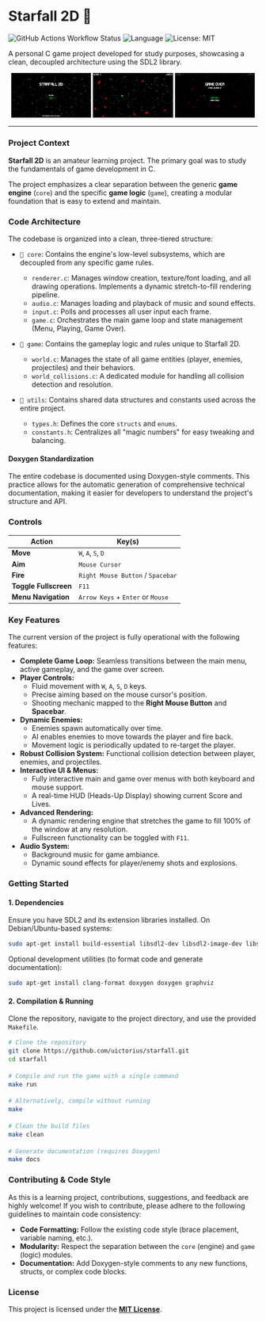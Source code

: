 # Starfall 2D 🚀

![GitHub Actions Workflow Status](https://img.shields.io/github/actions/workflow/status/uictorius/starfall/build.yml?branch=main&logo=github)
![Language](https://img.shields.io/badge/Language-C-blue.svg)
![License: MIT](https://img.shields.io/badge/License-MIT-yellow.svg)

A personal C game project developed for study purposes, showcasing a clean, decoupled architecture using the SDL2 library.

  <p align="center">
    <img src="https://github.com/uictorius/starfall/blob/main/screenshots/main-menu.png" alt="Main Menu" width="32%">
    <img src="https://github.com/uictorius/starfall/blob/main/screenshots/starfall.png" alt="Gameplay" width="32%">
    <img src="https://github.com/uictorius/starfall/blob/main/screenshots/game-over.png" alt="Game Over Screen" width="32%">
  </p>

---

### Project Context

**Starfall 2D** is an amateur learning project. The primary goal was to study the fundamentals of game development in C.

The project emphasizes a clear separation between the generic **game engine** (`core`) and the specific **game logic** (`game`), creating a modular foundation that is easy to extend and maintain.

### Code Architecture

The codebase is organized into a clean, three-tiered structure:

- `📁 core`: Contains the engine's low-level subsystems, which are decoupled from any specific game rules.

  - `renderer.c`: Manages window creation, texture/font loading, and all drawing operations. Implements a dynamic stretch-to-fill rendering pipeline.
  - `audio.c`: Manages loading and playback of music and sound effects.
  - `input.c`: Polls and processes all user input each frame.
  - `game.c`: Orchestrates the main game loop and state management (Menu, Playing, Game Over).

- `📁 game`: Contains the gameplay logic and rules unique to Starfall 2D.

  - `world.c`: Manages the state of all game entities (player, enemies, projectiles) and their behaviors.
  - `world_collisions.c`: A dedicated module for handling all collision detection and resolution.

- `📁 utils`: Contains shared data structures and constants used across the entire project.
  - `types.h`: Defines the core `structs` and `enums`.
  - `constants.h`: Centralizes all "magic numbers" for easy tweaking and balancing.

#### Doxygen Standardization

The entire codebase is documented using Doxygen-style comments. This practice allows for the automatic generation of comprehensive technical documentation, making it easier for developers to understand the project's structure and API.

### Controls

| Action                | Key(s)                            |
| --------------------- | --------------------------------- |
| **Move**              | `W`, `A`, `S`, `D`                |
| **Aim**               | `Mouse Cursor`                    |
| **Fire**              | `Right Mouse Button` / `Spacebar` |
| **Toggle Fullscreen** | `F11`                             |
| **Menu Navigation**   | `Arrow Keys` + `Enter` or `Mouse` |

### Key Features

The current version of the project is fully operational with the following features:

- **Complete Game Loop:** Seamless transitions between the main menu, active gameplay, and the game over screen.
- **Player Controls:**
  - Fluid movement with `W`, `A`, `S`, `D` keys.
  - Precise aiming based on the mouse cursor's position.
  - Shooting mechanic mapped to the **Right Mouse Button** and **Spacebar**.
- **Dynamic Enemies:**
  - Enemies spawn automatically over time.
  - AI enables enemies to move towards the player and fire back.
  - Movement logic is periodically updated to re-target the player.
- **Robust Collision System:** Functional collision detection between player, enemies, and projectiles.
- **Interactive UI & Menus:**
  - Fully interactive main and game over menus with both keyboard and mouse support.
  - A real-time HUD (Heads-Up Display) showing current Score and Lives.
- **Advanced Rendering:**
  - A dynamic rendering engine that stretches the game to fill 100% of the window at any resolution.
  - Fullscreen functionality can be toggled with `F11`.
- **Audio System:**
  - Background music for game ambiance.
  - Dynamic sound effects for player/enemy shots and explosions.

### Getting Started

#### 1. Dependencies

Ensure you have SDL2 and its extension libraries installed. On Debian/Ubuntu-based systems:

```sh
sudo apt-get install build-essential libsdl2-dev libsdl2-image-dev libsdl2-ttf-dev libsdl2-mixer-dev
```

Optional development utilities (to format code and generate documentation):

```sh
sudo apt-get install clang-format doxygen doxygen graphviz
```

#### 2\. Compilation & Running

Clone the repository, navigate to the project directory, and use the provided `Makefile`.

```sh
# Clone the repository
git clone https://github.com/uictorius/starfall.git
cd starfall

# Compile and run the game with a single command
make run

# Alternatively, compile without running
make

# Clean the build files
make clean

# Generate documentation (requires Doxygen)
make docs
```

### Contributing & Code Style

As this is a learning project, contributions, suggestions, and feedback are highly welcome\! If you wish to contribute, please adhere to the following guidelines to maintain code consistency:

- **Code Formatting:** Follow the existing code style (brace placement, variable naming, etc.).
- **Modularity:** Respect the separation between the `core` (engine) and `game` (logic) modules.
- **Documentation:** Add Doxygen-style comments to any new functions, structs, or complex code blocks.

### License

This project is licensed under the [**MIT License**](https://opensource.org/licenses/MIT).
